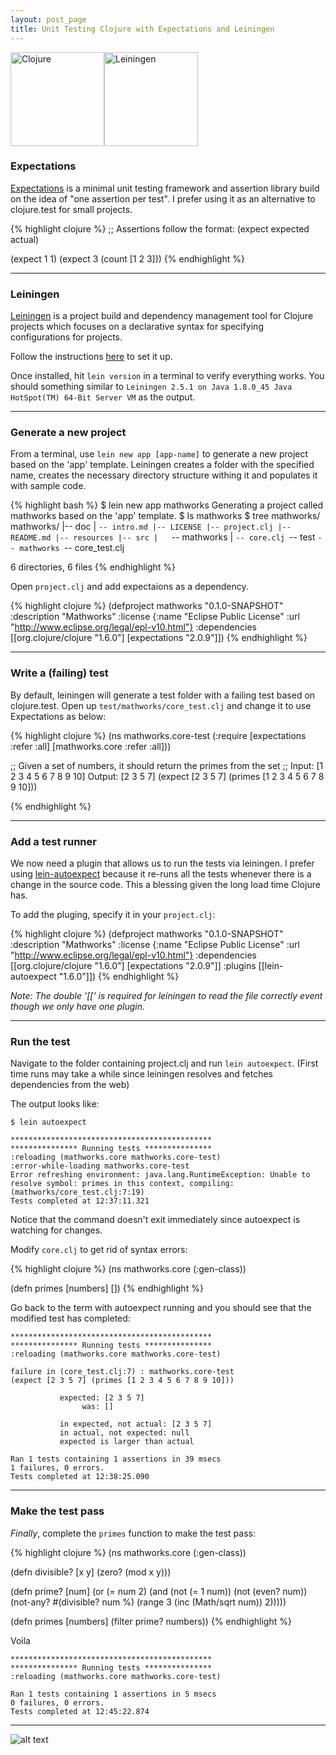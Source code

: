 ```yaml
---
layout: post_page
title: Unit Testing Clojure with Expectations and Leiningen
---
```


<img src="http://verse.aasemoon.com/images/5/51/Clojure-Logo.png" alt="Clojure" style="width: 150px;"/><img src="http://leiningen.org/img/leiningen.jpg" alt="Leiningen" style="width: 150px;"/> 
  
### Expectations

[Expectations](http://jayfields.com/expectations/index.html) is a minimal unit testing framework and assertion library build on the idea of "one assertion per test". I prefer using it as an alternative to clojure.test for small projects.
 
{% highlight clojure %}
;; Assertions follow the format: (expect expected actual)

(expect 1 1)
(expect 3 (count [1 2 3]))
{% endhighlight %}

---
  
### Leiningen

[Leiningen](http://leiningen.org) is a project build and dependency management tool for Clojure projects which focuses on a declarative syntax for specifying configurations for projects.

Follow the instructions [here](http://leiningen.org/#install) to set it up.

Once installed, hit ```lein version``` in a terminal to verify everything works.
You should something similar to ```Leiningen 2.5.1 on Java 1.8.0_45 Java HotSpot(TM) 64-Bit Server VM``` as the output.

---

### Generate a new project

From a terminal, use ```lein new app [app-name]``` to generate a new project based on the 'app' template. Leiningen creates a folder with the specified name, creates the necessary directory structure withing it and populates it with sample code.

{% highlight bash %}
$ lein new app mathworks
Generating a project called mathworks based on the 'app' template.
$ ls
mathworks
$ tree mathworks/
mathworks/
|-- doc
|   `-- intro.md
|-- LICENSE
|-- project.clj
|-- README.md
|-- resources
|-- src
|   `-- mathworks
|       `-- core.clj
`-- test
    `-- mathworks
        `-- core_test.clj

6 directories, 6 files
{% endhighlight %}

Open ```project.clj``` and add expectaions as a dependency.

{% highlight clojure %}
(defproject mathworks "0.1.0-SNAPSHOT"
  :description "Mathworks"
  :license {:name "Eclipse Public License"
            :url "http://www.eclipse.org/legal/epl-v10.html"}
  :dependencies [[org.clojure/clojure "1.6.0"]
  		[expectations "2.0.9"]])
{% endhighlight %}

---

### Write a (failing) test

By default, leiningen will generate a test folder with a failing test based on clojure.test. Open up ```test/mathworks/core_test.clj``` and change it to use Expectations as below:

{% highlight clojure %}
(ns mathworks.core-test
  (:require [expectations :refer :all]
            [mathworks.core :refer :all]))

;; Given a set of numbers, it should return the primes from the set
;; Input: [1 2 3 4 5 6 7 8 9 10]  Output: [2 3 5 7]
(expect [2 3 5 7] (primes [1 2 3 4 5 6 7 8 9 10]))

{% endhighlight %}

---

### Add a test runner
We now need a plugin that allows us to run the tests via leiningen. I prefer using [lein-autoexpect](https://github.com/jakemcc/lein-autoexpect) because it re-runs all the tests whenever there is a change in the source code. This a blessing given the long load time Clojure has.

To add the pluging, specify it in your ```project.clj```:

{% highlight clojure %}
(defproject mathworks "0.1.0-SNAPSHOT"
  :description "Mathworks"
  :license {:name "Eclipse Public License"
            :url "http://www.eclipse.org/legal/epl-v10.html"}
  :dependencies [[org.clojure/clojure "1.6.0"]
  		[expectations "2.0.9"]]
  :plugins [[lein-autoexpect "1.6.0"]])
{% endhighlight %}

*Note: The double '[[' is required for leiningen to read the file correctly event though we only have one plugin.*

---

### Run the test
Navigate to the folder containing project.clj and run ```lein autoexpect```. (First time runs may take a while since leiningen resolves and fetches dependencies from the web)

The output looks like:

```
$ lein autoexpect

*********************************************
*************** Running tests ***************
:reloading (mathworks.core mathworks.core-test)
:error-while-loading mathworks.core-test
Error refreshing environment: java.lang.RuntimeException: Unable to resolve symbol: primes in this context, compiling:(mathworks/core_test.clj:7:19)
Tests completed at 12:37:11.321
```

Notice that the command doesn't exit immediately since autoexpect is watching for changes. 

Modify ```core.clj``` to get rid of syntax errors:

{% highlight clojure %}
(ns mathworks.core
  (:gen-class))

(defn primes [numbers] [])
{% endhighlight %}

Go back to the term with autoexpect running and you should see that the modified test has completed:

```
*********************************************
*************** Running tests ***************
:reloading (mathworks.core mathworks.core-test)

failure in (core_test.clj:7) : mathworks.core-test
(expect [2 3 5 7] (primes [1 2 3 4 5 6 7 8 9 10]))

           expected: [2 3 5 7] 
                was: []

           in expected, not actual: [2 3 5 7]
           in actual, not expected: null
           expected is larger than actual

Ran 1 tests containing 1 assertions in 39 msecs
1 failures, 0 errors.
Tests completed at 12:38:25.090
```

---


### Make the test pass

_Finally_, complete the ```primes``` function to make the test pass:

{% highlight clojure %}
(ns mathworks.core
  (:gen-class))

(defn divisible? [x y] (zero? (mod x y)))

(defn prime? [num]
  (or 
 	(= num 2) 
 	(and 
 		(not (= 1 num))
 		(not (even? num)) 
 		(not-any? #(divisible? num %) (range 3 (inc (Math/sqrt num)) 2)))))

(defn primes [numbers] (filter prime? numbers))
{% endhighlight %}

Voila

```
*********************************************
*************** Running tests ***************
:reloading (mathworks.core mathworks.core-test)

Ran 1 tests containing 1 assertions in 5 msecs
0 failures, 0 errors.
Tests completed at 12:45:22.874
```
---

![alt text](http://media.giphy.com/media/pa37AAGzKXoek/giphy.gif "Happy dance")
